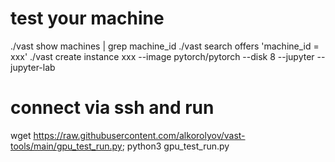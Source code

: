# test your machine
./vast show machines | grep machine_id
./vast search offers 'machine_id = xxx'
./vast create instance xxx --image pytorch/pytorch --disk 8 --jupyter --jupyter-lab
# connect via ssh and run
wget https://raw.githubusercontent.com/alkorolyov/vast-tools/main/gpu_test_run.py; python3 gpu_test_run.py


